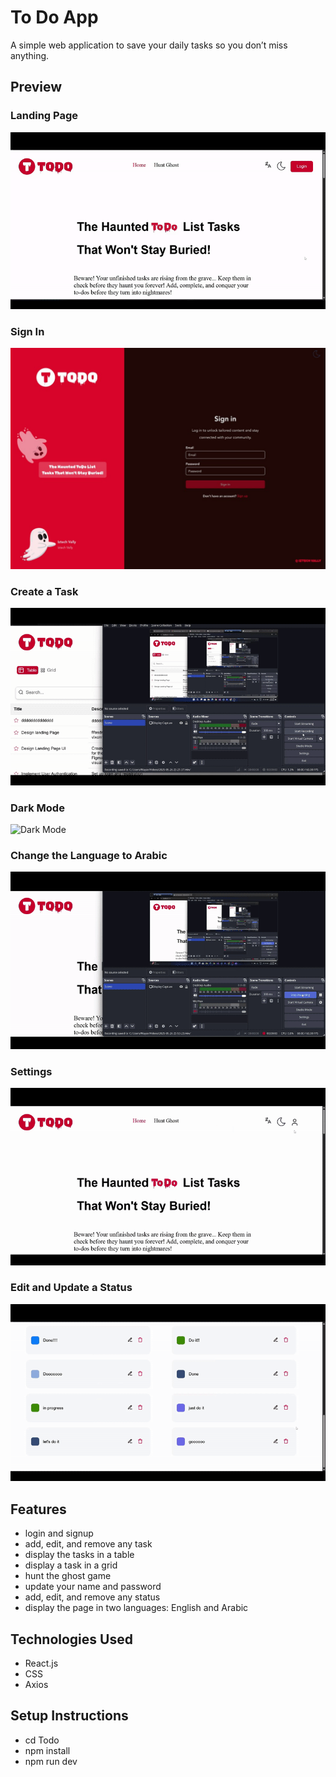 # To Do App

A simple web application to save your daily tasks so you don’t miss anything.

## Preview

### Landing Page  
![Landing Page](src/assets/GIFs/LandingPage.gif)

### Sign In  
![Sign In](src/assets/GIFs/signIn.jpg)

### Create a Task  
![Create Task](src/assets/GIFs/tasks.gif)

### Dark Mode  
![Dark Mode](src/assets/GIFs/DarkMode.gif)

### Change the Language to Arabic  
![Change Language](src/assets/GIFs/Lang.gif)

### Settings  
![Settings](src/assets/GIFs/Profile.gif)

### Edit and Update a Status  
![Edit Status](src/assets/GIFs/Status.gif)

## Features

- login and signup  
- add, edit, and remove any task  
- display the tasks in a table  
- display a task in a grid  
- hunt the ghost game  
- update your name and password  
- add, edit, and remove any status  
- display the page in two languages: English and Arabic

## Technologies Used

- React.js  
- CSS  
- Axios  

## Setup Instructions

- cd Todo  
- npm install  
- npm run dev

